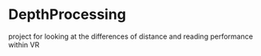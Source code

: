 # DepthProcessing
project for looking at the differences of distance and reading performance within VR
